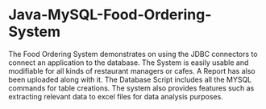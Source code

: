 # Java-MySQL-Food-Ordering-System

The Food Ordering System demonstrates on using the JDBC connectors to connect an application to the database.
The System is easily usable and modifiable for all kinds of restaurant managers or cafes. A Report has also 
been uploaded along with it. The Database Script includes all the MYSQL commands for table creations.
The system also provides features such as extracting relevant data to excel files for data analysis purposes.